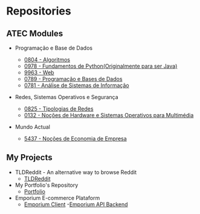 
# **Repositories**

## ATEC Modules

<!-- <img label='ATEC Logo' alt='ATEC logo' src="/Images/atec_LOGOTIPO.webp" class='logo' width='20%'> -->

- Programação e Base de Dados
  - [0804 - Algoritmos](https://github.com/JPSCorreia/0804-Algoritmos)
  - [0978 - Fundamentos de Python(Originalmente para ser Java)](https://github.com/JPSCorreia/0978-Fundamentos-de-Python)
  - [9963 - Web](https://github.com/JPSCorreia/9963-Web)
  - [0789 - Programação e Bases de Dados](https://github.com/JPSCorreia/0789-Programacao-e-bases-de-dados)
  - [0781 - Análise de Sistemas de Informação](https://github.com/JPSCorreia/0781-Analise-de-Sistemas-de-Informacao)

- Redes, Sistemas Operativos e Segurança
  - [0825 - Tipologias de Redes](https://github.com/JPSCorreia/0825-Tipologias-de-Redes)
  - [0132 - Noções de Hardware e Sistemas Operativos para Multimédia](https://github.com/JPSCorreia/0132-Nocoes-de-Hardware-e-Sistemas-Operativos-para-Multimedia)
  
- Mundo Actual
  - [5437 - Noções de Economia de Empresa](https://github.com/JPSCorreia/5437-Nocoes-de-Economia-de-Empresa)

## My Projects

- TLDReddit - An alternative way to browse Reddit
  - [TLDReddit](https://github.com/JPSCorreia/TLDReddit)
- My Portfolio's Repository
  - [Portfolio](https://github.com/JPSCorreia/jpscorreia.github.io)
- Emporium E-commerce Plataform
  - [Emporium Client](https://github.com/JPSCorreia/emporium-shop-frontend)
  -[Emporium API Backend](https://github.com/JPSCorreia/e-commerce-backend-serverless)
  